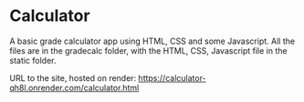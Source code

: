 # Calculator
A basic grade calculator app using HTML, CSS and some Javascript. All the files are in the gradecalc folder, with the HTML, CSS, Javascript file in the static folder. 

URL to the site, hosted on render: https://calculator-qh8l.onrender.com/calculator.html
